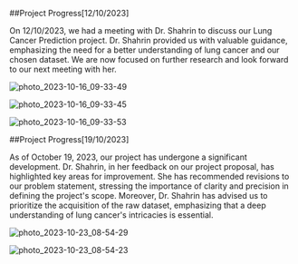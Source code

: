 ##Project Progress[12/10/2023]

On 12/10/2023, we had a meeting with Dr. Shahrin to discuss our Lung Cancer Prediction project. Dr. Shahrin provided us with valuable guidance, emphasizing the need for a better understanding of lung cancer and our chosen dataset. We are now focused on further research and look forward to our next meeting with her.

![photo_2023-10-16_09-33-49](https://github.com/NiesHW/SECB3203_P4B/assets/102157785/308b67f7-03b9-4837-9e5d-ac404669e822)


![photo_2023-10-16_09-33-45](https://github.com/NiesHW/SECB3203_P4B/assets/102157785/715e924c-6727-41d4-be7a-00e76fd6f83d)


![photo_2023-10-16_09-33-53](https://github.com/NiesHW/SECB3203_P4B/assets/102157785/ab68e4af-e0f6-46b0-ad9e-f6a3d7ba8711)


##Project Progress[19/10/2023]

As of October 19, 2023, our project has undergone a significant development. Dr. Shahrin, in her feedback on our project proposal, has highlighted key areas for improvement. She has recommended revisions to our problem statement, stressing the importance of clarity and precision in defining the project's scope. Moreover, Dr. Shahrin has advised us to prioritize the acquisition of the raw dataset, emphasizing that a deep understanding of lung cancer's intricacies is essential. 

![photo_2023-10-23_08-54-29](https://github.com/NiesHW/SECB3203_P4B/assets/102157785/2b1f4706-5399-4d70-b5b3-9d3db355966d)


![photo_2023-10-23_08-54-23](https://github.com/NiesHW/SECB3203_P4B/assets/102157785/23e700fb-0d60-4617-bb5f-1612f2bd1cc3)
